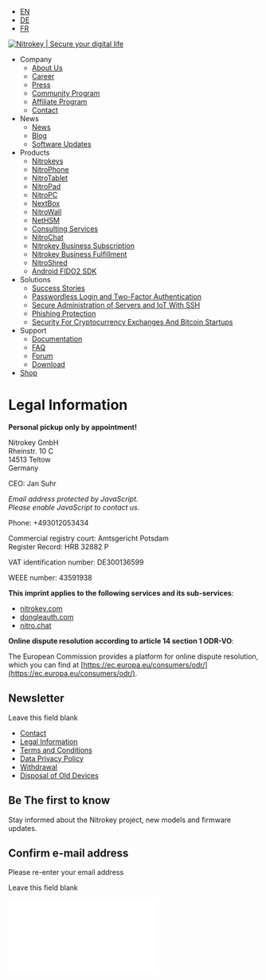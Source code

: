 * [EN](https://www.nitrokey.com/legal-information "Legal Information")
* [DE](https://www.nitrokey.com/de/impressum)
* [FR](https://www.nitrokey.com/fr/legal-information)

[](https://twitter.com/nitrokey)[](https://social.nitrokey.com/@nitrokey)[](https://github.com/nitrokey)[](https://matrix.to/#/#nitrokey:nitro.chat)[](https://www.nitrokey.com/newsletter)[](https://www.nitrokey.com/rss.xml)[](https://www.youtube.com/nitrokey)[](https://www.linkedin.com/company/nitrokey)[](https://www.instagram.com/nitrokey/)[](https://www.facebook.com/nitrokey)

[![Nitrokey | Secure your digital life](https://www.nitrokey.com/sites/all/themes/nitrokey/logo.png)](https://www.nitrokey.com/ "Nitrokey | Secure your digital life")

[](#)

* Company
    * [About Us](https://www.nitrokey.com/about)
    * [Career](https://www.nitrokey.com/career)
    * [Press](https://www.nitrokey.com/press)
    * [Community Program](https://www.nitrokey.com/community-program)
    * [Affiliate Program](https://www.nitrokey.com/affiliate-program)
    * [Contact](https://www.nitrokey.com/contact)
* News
    * [News](https://www.nitrokey.com/news)
    * [Blog](https://www.nitrokey.com/blog)
    * [Software Updates](https://www.nitrokey.com/software-updates)
* Products
    * [Nitrokeys](https://www.nitrokey.com/products/nitrokeys)
    * [NitroPhone](https://shop.nitrokey.com/shop?&search=nitrophone)
    * [NitroTablet](https://shop.nitrokey.com/shop?search=nitrotablet)
    * [NitroPad](https://shop.nitrokey.com/shop?&search=nitropad)
    * [NitroPC](https://shop.nitrokey.com/shop?&search=nitropc)
    * [NextBox](https://shop.nitrokey.com/shop/product/nextbox-116)
    * [NitroWall](https://shop.nitrokey.com/shop?&search=nitrowall)
    * [NetHSM](https://www.nitrokey.com/products/nethsm)
    * [Consulting Services](https://www.nitrokey.com/products/consulting-services)
    * [NitroChat](https://www.nitrokey.com/products/nitrochat)
    * [Nitrokey Business Subscription](https://www.nitrokey.com/products/business-subscription)
    * [Nitrokey Business Fulfillment](https://www.nitrokey.com/products/business-fulfillment)
    * [NitroShred](https://shop.nitrokey.com/shop/product/nitroshred-data-media-destruction-on-demand-106)
    * [Android FIDO2 SDK](https://www.nitrokey.com/products/android-fido2-sdk)
* Solutions
    * [Success Stories](https://www.nitrokey.com/solutions/success-stories)
    * [Passwordless Login and Two-Factor Authentication](https://www.nitrokey.com/solutions/passwordless)
    * [Secure Administration of Servers and IoT With SSH](https://www.nitrokey.com/solutions/ssh)
    * [Phishing Protection](https://www.nitrokey.com/solutions/phishing)
    * [Security For Cryptocurrency Exchanges And Bitcoin Startups](https://www.nitrokey.com/solutions/cryptocurrencies)
* Support
    * [Documentation](https://docs.nitrokey.com/)
    * [FAQ](https://www.nitrokey.com/documentation/frequently-asked-questions-faq)
    * [Forum](https://support.nitrokey.com/)
    * [Download](https://www.nitrokey.com/download)
* [Shop](https://shop.nitrokey.com/shop)

Legal Information
=================

**Personal pickup only by appointment!**

Nitrokey GmbH  
Rheinstr. 10 C  
14513 Teltow  
Germany

CEO: Jan Suhr

_Email address protected by JavaScript.  
Please enable JavaScript to contact us._

  
Phone: +493012053434

Commercial registry court: Amtsgericht Potsdam  
Register Record: HRB 32882 P

VAT identification number: DE300136599

WEEE number: 43591938

**This imprint applies to the following services and its sub-services**:

* [nitrokey.com](https://www.nitrokey.com/)
* [dongleauth.com](https://www.dongleauth.com/)
* [nitro.chat](https://nitro.chat/)

**Online dispute resolution according to article 14 section 1 ODR-VO**:

The European Commission provides a platform for online dispute resolution, which you can find at [https://ec.europa.eu/consumers/odr/](https://ec.europa.eu/consumers/odr/).

Newsletter
----------

   

Leave this field blank 

* [Contact](https://www.nitrokey.com/contact)
* [Legal Information](https://www.nitrokey.com/legal-information)
* [Terms and Conditions](https://www.nitrokey.com/general-terms-and-conditions)
* [Data Privacy Policy](https://www.nitrokey.com/data-privacy-policy)
* [Withdrawal](https://www.nitrokey.com/right-withdrawal-consumers)
* [Disposal of Old Devices](https://www.nitrokey.com/disposal)

Be The first to know
--------------------

Stay informed about the Nitrokey project, new models and firmware updates.

Confirm e-mail address
----------------------

Please re-enter your email address 

   

Leave this field blank 

[](#)

![](//www.nitrokey.com/piwik/piwik.php?idsite=1)